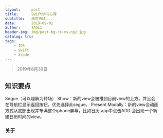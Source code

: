 ```yaml
---
layout:     post
title:      Swift学习心得
subtitle:   未完待续....
date:       2019-09-01
author:     TAOLI
header-img: img/post-bg-re-vs-ng2.jpg
catalog: true
tags:
    - IOS
    - Swift
    - Xcode
---
```


>2019年8月30日

## 知识要点

Segue（可以理解为转场）
Show：新的view会被推到目前view的上方。并且会在导航栏显示返回按钮。优先选择此segue。
Present Modally：新的view会动画方式从底部出现并布满整个iphone屏幕，比如日历.app中点击ADD 会出现一个新建日历时间的view。

### 关于
